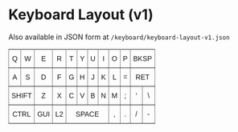 # Keyboard Layout (v1)
Also available in JSON form at `/keyboard/keyboard-layout-v1.json`

<style type="text/css">
.tg  {border-collapse:collapse;border-spacing:0;}
.tg td{border-color:black;border-style:solid;border-width:1px;font-family:Arial, sans-serif;font-size:14px;
  overflow:hidden;padding:10px 5px;word-break:normal;}
.tg th{border-color:black;border-style:solid;border-width:1px;font-family:Arial, sans-serif;font-size:14px;
  font-weight:normal;overflow:hidden;padding:10px 5px;word-break:normal;}
.tg .tg-9wq8{border-color:inherit;text-align:center;vertical-align:middle}
</style>
<table class="tg">
<tbody>
  <tr>
    <td class="tg-9wq8">Q</td>
    <td class="tg-9wq8">W</td>
    <td class="tg-9wq8">E</td>
    <td class="tg-9wq8">R</td>
    <td class="tg-9wq8">T</td>
    <td class="tg-9wq8">Y</td>
    <td class="tg-9wq8">U</td>
    <td class="tg-9wq8">I</td>
    <td class="tg-9wq8">O</td>
    <td class="tg-9wq8">P</td>
    <td class="tg-9wq8" colspan="2">BKSP</td>
  </tr>
  <tr>
    <td class="tg-9wq8">A</td>
    <td class="tg-9wq8">S</td>
    <td class="tg-9wq8">D</td>
    <td class="tg-9wq8">F</td>
    <td class="tg-9wq8">G</td>
    <td class="tg-9wq8">H</td>
    <td class="tg-9wq8">J</td>
    <td class="tg-9wq8">K</td>
    <td class="tg-9wq8">L</td>
    <td class="tg-9wq8">=</td>
    <td class="tg-9wq8" colspan="2">RET</td>
  </tr>
  <tr>
    <td class="tg-9wq8" colspan="2">SHIFT</td>
    <td class="tg-9wq8">Z</td>
    <td class="tg-9wq8">X</td>
    <td class="tg-9wq8">C</td>
    <td class="tg-9wq8">V</td>
    <td class="tg-9wq8">B</td>
    <td class="tg-9wq8">N</td>
    <td class="tg-9wq8">M</td>
    <td class="tg-9wq8">;</td>
    <td class="tg-9wq8">'</td>
    <td class="tg-9wq8">\</td>
  </tr>
  <tr>
    <td class="tg-9wq8" colspan="2">CTRL</td>
    <td class="tg-9wq8">GUI</td>
    <td class="tg-9wq8">L2</td>
    <td class="tg-9wq8" colspan="4">SPACE</td>
    <td class="tg-9wq8">,</td>
    <td class="tg-9wq8">.</td>
    <td class="tg-9wq8">/</td>
    <td class="tg-9wq8">-</td>
  </tr>
</tbody>
</table>